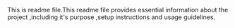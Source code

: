 This is readme file.This readme file provides essential information about the project ,including it's purpose ,setup instructions and usage guidelines.
